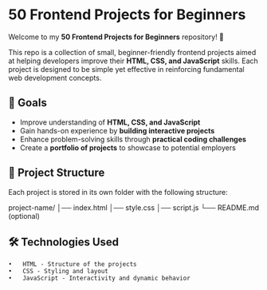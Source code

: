 # 50 Frontend Projects for Beginners

Welcome to my **50 Frontend Projects for Beginners** repository! 🚀

This repo is a collection of small, beginner-friendly frontend projects aimed at helping developers improve their **HTML, CSS, and JavaScript** skills. Each project is designed to be simple yet effective in reinforcing fundamental web development concepts.

## 🎯 Goals

- Improve understanding of **HTML, CSS, and JavaScript**
- Gain hands-on experience by **building interactive projects**
- Enhance problem-solving skills through **practical coding challenges**
- Create a **portfolio of projects** to showcase to potential employers

## 📂 Project Structure

Each project is stored in its own folder with the following structure:

project-name/
│── index.html
│── style.css
│── script.js
└── README.md (optional)

##  🛠️ Technologies Used
	•	HTML - Structure of the projects
	•	CSS - Styling and layout
	•	JavaScript - Interactivity and dynamic behavior
